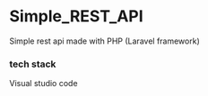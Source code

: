 # Simple_REST_API
Simple rest api made with PHP (Laravel framework)

### tech stack
Visual studio code
